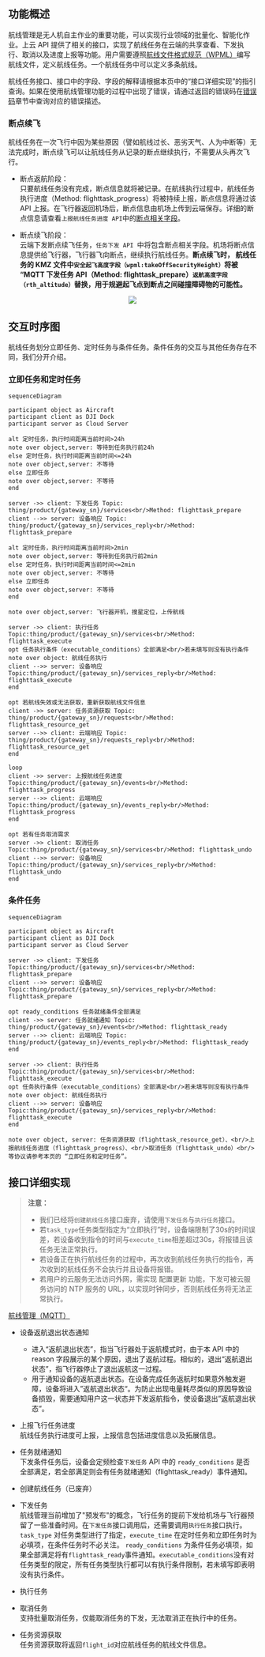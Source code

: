 
## 功能概述

航线管理是无人机自主作业的重要功能，可以实现行业领域的批量化、智能化作业。上云 API 提供了相关的接口，实现了航线任务在云端的共享查看、下发执行、取消以及进度上报等功能。用户需要遵照[航线文件格式规范（WPML）](https://developer.dji.com/doc/cloud-api-tutorial/cn/api-reference/dji-wpml/overview.html)编写航线文件，定义航线任务。一个航线任务中可以定义多条航线。

航线任务接口、接口中的字段、字段的解释请根据本页中的“接口详细实现”的指引查询。如果在使用航线管理功能的过程中出现了错误，请通过返回的错误码在[错误码](https://developer.dji.com/doc/cloud-api-tutorial/cn/error-code.html)章节中查询对应的错误描述。

### 断点续飞

航线任务在一次飞行中因为某些原因（譬如航线过长、恶劣天气、人为中断等）无法完成时，断点续飞可以让航线任务从记录的断点继续执行，不需要从头再次飞行。

* 断点返航阶段：<br/>
只要航线任务没有完成，断点信息就将被记录。在航线执行过程中，航线任务执行进度（Method: flighttask_progress）将被持续上报，断点信息将通过该 API 上报。在飞行器返回机场后，断点信息由机场上传到云端保存。详细的断点信息请查看`上报航线任务进度 API`中的[断点相关字段](https://developer.dji.com/doc/cloud-api-tutorial/cn/api-reference/dock-to-cloud/mqtt/dock/wayline.html)。

* 断点续飞阶段：<br/>
云端下发断点续飞任务，`任务下发 API `中将包含断点相关字段。机场将断点信息提供给飞行器，飞行器飞向断点，继续执行航线任务。**断点续飞时， 航线任务的 KMZ 文件中`安全起飞高度字段（wpml:takeOffSecurityHeight）`将被 “MQTT 下发任务 API（Method: flighttask_prepare）`返航高度字段（rth_altitude）`替换，用于规避起飞点到断点之间碰撞障碍物的可能性。**

<div>
<div align=center>
<img src="https://terra-1-g.djicdn.com/71a7d383e71a4fb8887a310eb746b47f/cloudapi/v1.5/resume-from-breakpoint.png" style="width:auto"/>
</div></div>

## 交互时序图

航线任务划分立即任务、定时任务与条件任务。条件任务的交互与其他任务存在不同，我们分开介绍。

### 立即任务和定时任务

```mermaid
sequenceDiagram

participant object as Aircraft
participant client as DJI Dock
participant server as Cloud Server

alt 定时任务，执行时间距离当前时间>24h
note over object,server: 等待到任务执行前24h
else 定时任务，执行时间距离当前时间<=24h
note over object,server: 不等待
else 立即任务
note over object,server: 不等待
end

server ->> client: 下发任务 Topic: thing/product/{gateway_sn}/services<br/>Method: flighttask_prepare
client -->> server: 设备响应 Topic: thing/product/{gateway_sn}/services_reply<br/>Method: flighttask_prepare

alt 定时任务，执行时间距离当前时间>2min
note over object,server: 等待到任务执行前2min
else 定时任务，执行时间距离当前时间<=2min
note over object,server: 不等待
else 立即任务
note over object,server: 不等待
end

note over object,server: 飞行器开机，搜星定位，上传航线

server ->> client: 执行任务 Topic:thing/product/{gateway_sn}/services<br/>Method: flighttask_execute
opt 任务执行条件（executable_conditions）全部满足<br/>若未填写则没有执行条件
note over object: 航线任务执行
client -->> server: 设备响应 Topic:thing/product/{gateway_sn}/services_reply<br/>Method: flighttask_execute
end

opt 若航线失效或无法获取，重新获取航线文件信息
client ->> server: 任务资源获取 Topic: thing/product/{gateway_sn}/requests<br/>Method: flighttask_resource_get
server -->> client: 云端响应 Topic: thing/product/{gateway_sn}/requests_reply<br/>Method: flighttask_resource_get
end

loop
client ->> server: 上报航线任务进度 Topic:thing/product/{gateway_sn}/events<br/>Method: flighttask_progress
server -->> client: 云端响应 Topic:thing/product/{gateway_sn}/events_reply<br/>Method: flighttask_progress
end

opt 若有任务取消需求
server ->> client: 取消任务 Topic:thing/product/{gateway_sn}/services<br/>Method: flighttask_undo
client -->> server: 设备响应 Topic:thing/product/{gateway_sn}/services_reply<br/>Method: flighttask_undo
end
```

### 条件任务
```mermaid
sequenceDiagram

participant object as Aircraft
participant client as DJI Dock
participant server as Cloud Server

server ->> client: 下发任务 Topic:thing/product/{gateway_sn}/services<br/>Method: flighttask_prepare
client -->> server: 设备响应 Topic:thing/product/{gateway_sn}/services_reply<br/>Method: flighttask_prepare

opt ready_conditions 任务就绪条件全部满足
client ->> server: 任务就绪通知 Topic: thing/product/{gateway_sn}/events<br/>Method: flighttask_ready
server -->> client: 云端响应 Topic: thing/product/{gateway_sn}/events_reply<br/>Method: flighttask_ready
end

server ->> client: 执行任务 Topic:thing/product/{gateway_sn}/services<br/>Method: flighttask_execute
opt 任务执行条件（executable_conditions）全部满足<br/>若未填写则没有执行条件
note over object: 航线任务执行
client -->> server: 设备响应 Topic:thing/product/{gateway_sn}/services_reply<br/>Method: flighttask_execute
end

note over object, server: 任务资源获取（flighttask_resource_get）、<br/>上报航线任务进度（flighttask_progress）、<br/>取消任务（flighttask_undo）<br/>等协议请参考本页的 “立即任务和定时任务”。

```

## 接口详细实现

> **注意：**
>
> * 我们已经将`创建航线任务`接口废弃，请使用`下发任务`与`执行任务`接口。
> * 若`task_type`任务类型指定为“立即执行”时，设备端限制了30s的时间误差，若设备收到指令的时间与`execute_time`相差超过30s，将报错且该任务无法正常执行。
> * 若设备正在执行航线任务的过程中，再次收到航线任务执行的指令，再次收到的航线任务不会执行并且设备将报错。
> * 若用户的云服务无法访问外网，需实现 配置更新 功能，下发可被云服务访问的 NTP 服务的 URL，以实现时钟同步，否则航线任务将无法正常执行。

[航线管理（MQTT）](https://developer.dji.com/doc/cloud-api-tutorial/cn/api-reference/dock-to-cloud/mqtt/dock/wayline.html)

* 设备返航退出状态通知<br/>
  * 进入“返航退出状态”，指当飞行器处于返航模式时，由于本 API 中的 reason 字段展示的某个原因，退出了返航过程。相似的，退出“返航退出状态”，指飞行器停止了退出返航这一过程。
  * 用于通知设备的返航退出状态。在设备完成任务返航时如果意外触发避障，设备将进入”返航退出状态“。为防止出现电量耗尽类似的原因导致设备损毁，需要通知用户这一状态并下发返航指令，使设备退出”返航退出状态“。

* 上报飞行任务进度<br/>
  航线任务执行进度可上报，上报信息包括进度信息以及拓展信息。
* 任务就绪通知<br/>
  下发条件任务后，设备会定频检查`下发任务` API 中的 `ready_conditions` 是否全部满足，若全部满足则会有任务就绪通知（flighttask_ready）事件通知。
* 创建航线任务（已废弃）

* 下发任务 <br/>
  航线管理当前增加了"预发布"的概念，飞行任务的提前下发给机场与飞行器预留了一些准备时间。在`下发任务`接口调用后，还需要调用`执行任务`接口执行。`task_type` 对任务类型进行了指定，`execute_time` 在定时任务和立即任务时为必填项，在条件任务时不必关注。 `ready_conditions` 为条件任务必填项，如果全部满足将有`flighttask_ready`事件通知。`executable_conditions`没有对任务类型的限定，所有任务类型执行都可以有执行条件限制，若未填写即表明没有执行条件。

* 执行任务 
* 取消任务 <br/>
  支持批量取消任务，仅能取消任务的下发，无法取消正在执行中的任务。
* 任务资源获取 <br/>
  任务资源获取将返回`flight_id`对应航线任务的航线文件信息。


